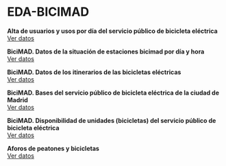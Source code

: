 # EDA-BICIMAD

<p><strong>Alta de usuarios y usos por día del servicio público de bicicleta eléctrica</strong><br>
<a href="https://datos.madrid.es/sites/v/index.jsp?vgnextoid=6d8bdae2be63c410VgnVCM1000000b205a0aRCRD&vgnextchannel=374512b9ace9f310VgnVCM100000171f5a0aRCRD" target="_blank">
  Ver datos
</a></p>

<p><strong>BiciMAD. Datos de la situación de estaciones bicimad por día y hora</strong><br>
<a href="https://datos.madrid.es/sites/v/index.jsp?vgnextoid=f4b07e0543815610VgnVCM1000001d4a900aRCRD&vgnextchannel=374512b9ace9f310VgnVCM100000171f5a0aRCRD" target="_blank">
  Ver datos
</a></p>

<p><strong>BiciMAD. Datos de los itinerarios de las bicicletas eléctricas</strong><br>
<a href="https://datos.madrid.es/sites/v/index.jsp?vgnextoid=d67921bb86e64610VgnVCM2000001f4a900aRCRD&vgnextchannel=374512b9ace9f310VgnVCM100000171f5a0aRCRD" target="_blank">
  Ver datos
</a></p>

<p><strong>BiciMAD. Bases del servicio público de bicicleta eléctrica de la ciudad de Madrid</strong><br>
<a href="https://datos.madrid.es/sites/v/index.jsp?vgnextoid=e9b2a4059b4b7410VgnVCM2000000c205a0aRCRD&vgnextchannel=374512b9ace9f310VgnVCM100000171f5a0aRCRD" target="_blank">
  Ver datos
</a></p>

<p><strong>BiciMAD. Disponibilidad de unidades (bicicletas) del servicio público de bicicleta eléctrica</strong><br>
<a href="https://datos.madrid.es/sites/v/index.jsp?vgnextoid=7547ff52e4a4f410VgnVCM1000000b205a0aRCRD&vgnextchannel=374512b9ace9f310VgnVCM100000171f5a0aRCRD" target="_blank">
  Ver datos
</a></p>

<p><strong>Aforos de peatones y bicicletas</strong><br>
<a href="https://datos.madrid.es/sites/v/index.jsp?vgnextoid=695cd64d6f9b9610VgnVCM1000001d4a900aRCRD&vgnextchannel=374512b9ace9f310VgnVCM100000171f5a0aRCRD" target="_blank">
  Ver datos
</a></p>

